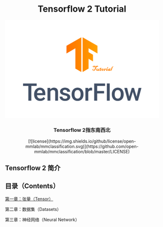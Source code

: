 <h1><center>Tensorflow 2 Tutorial</center></h1>
<center><img src="./TF_logo.png" /></center>


<div align="center">
    <div color="#EF7731">
    <h3>Tensorflow 2指东南西北</h3>
    </div>
[![license](https://img.shields.io/github/license/open-mmlab/mmclassification.svg)](https://github.com/open-mmlab/mmclassification/blob/master/LICENSE)

</div>

## Tensorflow 2 简介

## 目录（Contents）

[第一章：张量（Tensor）](https://github.com/Meimin-Wang/Tensorflow-2_Tutorial/blob/main/第一章%20张量（Tensor）/README.md)

第二章：数据集（Datasets）

第三章：神经网络（Neural Network）

